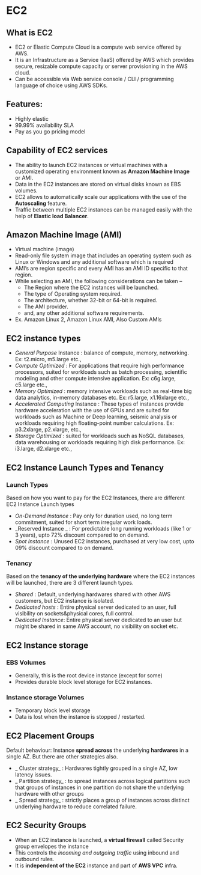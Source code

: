 EC2
===

What is EC2
-----------
- EC2 or Elastic Compute Cloud is a compute web service offered by AWS.
- It is an Infrastructure as a Service (IaaS) offered by AWS which provides secure, resizable compute capacity or server provisioning in the AWS cloud.
- Can be accessible via Web service console / CLI / programming language of choice using AWS SDKs.

Features:
---------
- Highly elastic
- 99.99% availability SLA
- Pay as you go pricing model

Capability of EC2 services
---------------------------
- The ability to launch EC2 instances or virtual machines with a customized operating environment known as **Amazon Machine Image** or AMI.
- Data in the EC2 instances are stored on virtual disks known as EBS volumes.
- EC2 allows to automatically scale our applications with the use of the **Autoscaling** feature.
- Traffic between multiple EC2 instances can be managed easily with the help of **Elastic load Balancer**.

Amazon Machine Image (AMI)
--------------------------
- Virtual machine (image)
- Read-only file system image that includes an operating system such as Linux or Windows and any additional software which is required
- AMI’s are region specific and every AMI has an AMI ID specific to that region.
- While selecting an AMI, the following considerations can be taken –
  - The Region where the EC2 instances will be launched.
  - The type of Operating system required.
  - The architecture, whether 32-bit or 64-bit is required.
  - The AMI provider.
  - and, any other additional software requirements.
- Ex. Amazon Linux 2, Amazon Linux AMI, Also Custom AMIs

EC2 instance types
------------------
- _General Purpose_ Instance : balance of compute, memory, networking.
  Ex: t2.micro, m5.large etc.,
- _Compute Optimized_ : For applications that require high performance processors, suited for workloads such as batch
  processing, scientific modeling and other compute intensive application.
  Ex: c6g.large, c5.large etc.,
- _Memory Optimized_ : memory intensive workloads such as real-time big data analytics, in-memory databases etc.
  Ex: r5.large, x1.16xlarge etc.,
- _Accelerated Computing_ Instance : These types of instances provide hardware acceleration with the use of GPUs and are suited for 
  workloads such as Machine or Deep learning, seismic analysis or workloads requiring high floating-point number calculations.
  Ex: p3.2xlarge, p2.xlarge, etc.,
- _Storage Optimized_ : suited for workloads such as NoSQL databases, data warehousing or workloads requiring high disk performance.
  Ex: i3.large, d2.xlarge etc.,
  
EC2 Instance Launch Types and Tenancy
-------------------------------------
### Launch Types ###

Based on how you want to pay for the EC2 Instances, there are different EC2 Instance Launch types
- _On-Demand Instance_  : Pay only for duration used, no long term commitment, suited for short term irregular work loads. 
- _Reserved Instance _  : For predictable long running workloads (like 1 or 3 years), upto 72% discount compared to on demand.
- _Spot Instance_       : Unused EC2 instances, purchased at very low cost, upto 09% discount compared to on demand.

### Tenancy ###

Based on the **tenancy of the underlying hardware** where the EC2 instances will be launched, there are 3 different launch types.
- _Shared_            : Default, underlying hardwares shared with other AWS customers, but EC2 instance is isolated.
- _Dedicated hosts_   : Entire physical server dedicated to an user, full visibility on sockets&physical cores, full control.
- _Dedicated Instance_: Entire physical server dedicated to an user but might be shared in same AWS account, no visibility on socket etc.

EC2 Instance storage
--------------------
### EBS Volumes ###

- Generally, this is the root device instance (except for some)
- Provides durable block level storage for EC2 instances.

### Instance storage Volumes ###

- Temporary block level storage
- Data is lost when the instance is stopped / restarted.

EC2 Placement Groups
--------------------
Default behaviour: Instance **spread across** the underlying **hardwares** in a single AZ. But there are other strategies also.
- _ Cluster strategy_ : Hardwares tightly grouped in a single AZ, low latency issues.
- _ Partition strategy_ : to spread instances across logical partitions such that groups of instances in one partition do not share the
underlying hardware with other groups
- _ Spread strategy_ : strictly places a group of instances across distinct underlying hardware to reduce correlated failure.

EC2 Security Groups
--------------------
-  When an EC2 instance is launched, a **virtual firewall** called Security group envelopes the instance
-  This controls the _incoming and outgoing traffic_ using inbound and outbound rules.
-  It is **independent of the EC2** instance and part of **AWS VPC** infra.
